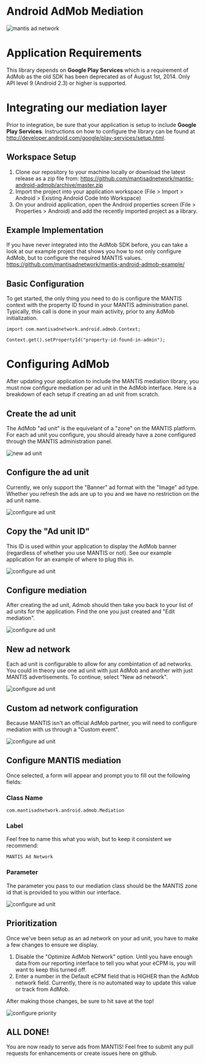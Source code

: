 Android AdMob Mediation
====================

![mantis ad network](https://github.com/mantisadnetwork/mantis-android-admob/raw/master/images/logo.png)

# Application Requirements

This library depends on **Google Play Services** which is a requirement of AdMob as the old SDK has been deprecated as of August 1st, 2014. Only API level 9 (Android 2.3) or higher is supported.

# Integrating our mediation layer

Prior to integration, be sure that your application is setup to include **Google Play Services**. Instructions on how to configure the library can be found at http://developer.android.com/google/play-services/setup.html.

## Workspace Setup

1. Clone our repository to your machine locally or download the latest release as a zip file from: https://github.com/mantisadnetwork/mantis-android-admob/archive/master.zip
2. Import the project into your application workspace (File > Import > Android > Existing Android Code Into Workspace)
3. On your android application, open the Android properties screen (File > Properties > Android) and add the recently imported project as a library.

## Example Implementation

If you have never integrated into the AdMob SDK before, you can take a look at our example project that shows you how to not only configure AdMob, but to configure the required MANTIS values. https://github.com/mantisadnetwork/mantis-android-admob-example/

## Basic Configuration

To get started, the only thing you need to do is configure the MANTIS context with the property ID found in your MANTIS administration panel. Typically, this call is done in your main activity, prior to any AdMob initialization.

```
import com.mantisadnetwork.android.admob.Context;

Context.get().setPropertyId("property-id-found-in-admin");
```

# Configuring AdMob

After updating your application to include the MANTIS mediation library, you must now configure mediation per ad unit in the AdMob interface. Here is a breakdown of each setup if creating an ad unit from scratch.

## Create the ad unit

The AdMob "ad unit" is the equivelant of a "zone" on the MANTIS platform. For each ad unit you configure, you should already have a zone configured through the MANTIS administration panel.

![new ad unit](https://github.com/mantisadnetwork/mantis-android-admob/raw/master/images/screen1.jpg)

## Configure the ad unit

Currently, we only support the "Banner" ad format with the "Image" ad type. Whether you refresh the ads are up to you and we have no restriction on the ad unit name.

![configure ad unit](https://github.com/mantisadnetwork/mantis-android-admob/raw/master/images/screen2.jpg)

## Copy the "Ad unit ID"

This ID is used within your application to display the AdMob banner (regardless of whether you use MANTIS or not). See our example application for an example of where to plug this in.

![configure ad unit](https://github.com/mantisadnetwork/mantis-android-admob/raw/master/images/screen3.jpg)

## Configure mediation

After creating the ad unit, Admob should then take you back to your list of ad units for the application. Find the one you just created and "Edit mediation".

![configure ad unit](https://github.com/mantisadnetwork/mantis-android-admob/raw/master/images/screen4.jpg)

## New ad network

Each ad unit is configurable to allow for any combintation of ad networks. You could in theory use one ad unit with just AdMob and another with just MANTIS advertisements. To continue, select "New ad network".

![configure ad unit](https://github.com/mantisadnetwork/mantis-android-admob/raw/master/images/screen5.jpg)

## Custom ad network configuration

Because MANTIS isn't an official AdMob partner, you will need to configure mediation with us through a "Custom event".

![configure ad unit](https://github.com/mantisadnetwork/mantis-android-admob/raw/master/images/screen6.jpg)

## Configure MANTIS mediation

Once selected, a form will appear and prompt you to fill out the following fields:

### Class Name
```
com.mantisadnetwork.android.admob.Mediation
```

### Label
Feel free to name this what you wish, but to keep it consistent we recommend:
```
MANTIS Ad Network
```

### Parameter
The parameter you pass to our mediation class should be the MANTIS zone id that is provided to you within our interface.

![configure ad unit](https://github.com/mantisadnetwork/mantis-android-admob/raw/master/images/screen7.jpg)

## Prioritization

Once we've been setup as an ad network on your ad unit, you have to make a few changes to ensure we display.

1. Disable the "Optimize AdMob Network" option. Until you have enough data from our reporting interface to tell you what your eCPM is, you will want to keep this turned off.
2. Enter a number in the Default eCPM field that is HIGHER than the AdMob network field. Currently, there is no automated way to update this value or track from AdMob.

After making those changes, be sure to hit save at the top!

![configure priority](https://github.com/mantisadnetwork/mantis-android-admob/raw/master/images/screen8.jpg)

## ALL DONE!

You are now ready to serve ads from MANTIS! Feel free to submit any pull requests for enhancements or create issues here on github.